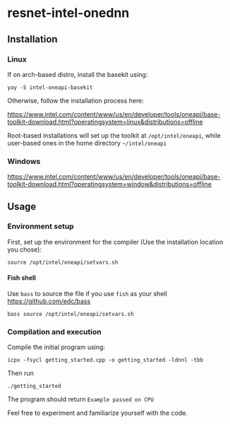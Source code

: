 # resnet-intel-onednn

## Installation

### Linux

If on arch-based distro, install the basekit using:

```
yay -S intel-oneapi-basekit
```

Otherwise, follow the installation process here:

https://www.intel.com/content/www/us/en/developer/tools/oneapi/base-toolkit-download.html?operatingsystem=linux&distributions=offline

Root-based installations will set up the toolkit at `/opt/intel/oneapi`, while user-based ones in the home directory `~/intel/oneapi`

### Windows

https://www.intel.com/content/www/us/en/developer/tools/oneapi/base-toolkit-download.html?operatingsystem=window&distributions=offline

## Usage

### Environment setup

First, set up the environment for the compiler (Use the installation location you chose):

```
source /opt/intel/oneapi/setvars.sh
``` 

#### Fish shell

Use `bass` to source the file if you use `fish` as your shell https://github.com/edc/bass

```
bass source /opt/intel/oneapi/setvars.sh
``` 

### Compilation and execution

Compile the initial program using:

```
icpx -fsycl getting_started.cpp -o getting_started -ldnnl -tbb
```

Then run

```
./getting_started
```

The program should return `Example passed on CPU`

Feel free to experiment and familiarize yourself with the code.

